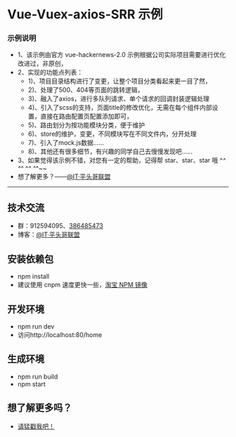 # Vue-Vuex-axios-SRR 示例

### 示例说明 

 - 1、该示例由官方 vue-hackernews-2.0 示例根据公司实际项目需要进行优化改进过，非原创，
 - 2、实现的功能点列表：
	- 1)、项目目录结构进行了变更，让整个项目分类看起来更一目了然，
	- 2)、处理了500、404等页面的跳转逻辑，
	- 3)、融入了axios，进行多队列请求、单个请求的回调封装逻辑处理
	- 4)、引入了scss的支持，页面title的修改优化，无需在每个组件内部设置，直接在路由配置页配置添加即可，
	- 5)、路由划分为按功能模块分类，便于维护
	- 6)、store的维护，变更，不同模块写在不同文件内，分开处理
	- 7)、引入了mock.js数据……
	- 8)、其他还有很多细节，有兴趣的同学自己去慢慢发现吧……
 - 3、如果觉得该示例不错，对您有一定的帮助，记得帮  star、star、star  哦 ^_^ ^_^ ^_^ ^_^~~
 - 想了解更多？——[@IT·平头哥联盟](https://honeybadger8.github.io/blog/ "@IT·平头哥联盟-首席填坑官∙苏南")

****

## 技术交流
- 群：912594095、[386485473](https://shang.qq.com/wpa/qunwpa?idkey=d44baf17512787eb0e4f268849a3239d6b9675145a606e21b9a055176bd1c0e2 "技术交流群 @IT·平头哥联盟")
- 博客：[@IT·平头哥联盟](https://honeybadger8.github.io/blog/ "@IT·平头哥联盟-首席填坑官∙苏南")

## 安装依赖包
- npm install
- 建议使用 cnpm 速度更快一些，[淘宝 NPM 镜像](https://npm.taobao.org/)

## 开发环境
- npm run dev
- 访问http://localhost:80/home

## 生成环境
- npm run build
- npm start

## 想了解更多吗？
- [请猛戳我吧！](https://github.com/meibin08 "@IT·平头哥联盟,首席填坑官∙苏南,@IT·平头哥联盟-首席填坑官∙苏南")



